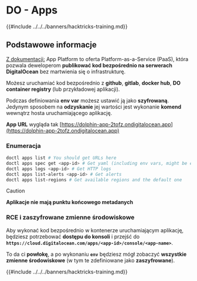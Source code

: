 # DO - Apps

{{#include ../../../banners/hacktricks-training.md}}

## Podstawowe informacje

[Z dokumentacji:](https://docs.digitalocean.com/glossary/app-platform/) App Platform to oferta Platform-as-a-Service (PaaS), która pozwala deweloperom **publikować kod bezpośrednio na serwerach DigitalOcean** bez martwienia się o infrastrukturę.

Możesz uruchamiać kod bezpośrednio z **github**, **gitlab**, **docker hub**, **DO container registry** (lub przykładowej aplikacji).

Podczas definiowania **env var** możesz ustawić ją jako **szyfrowaną**. Jedynym sposobem na **odzyskanie** jej wartości jest wykonanie **komend** wewnątrz hosta uruchamiającego aplikację.

**App URL** wygląda tak [https://dolphin-app-2tofz.ondigitalocean.app](https://dolphin-app-2tofz.ondigitalocean.app)

### Enumeracja
```bash
doctl apps list # You should get URLs here
doctl apps spec get <app-id> # Get yaml (including env vars, might be encrypted)
doctl apps logs <app-id> # Get HTTP logs
doctl apps list-alerts <app-id> # Get alerts
doctl apps list-regions # Get available regions and the default one
```
> [!CAUTION]
> **Aplikacje nie mają punktu końcowego metadanych**

### RCE i zaszyfrowane zmienne środowiskowe

Aby wykonać kod bezpośrednio w kontenerze uruchamiającym aplikację, będziesz potrzebować **dostępu do konsoli** i przejść do **`https://cloud.digitalocean.com/apps/<app-id>/console/<app-name>`**.

To da ci **powłokę**, a po wykonaniu **`env`** będziesz mógł zobaczyć **wszystkie zmienne środowiskowe** (w tym te zdefiniowane jako **zaszyfrowane**).

{{#include ../../../banners/hacktricks-training.md}}
